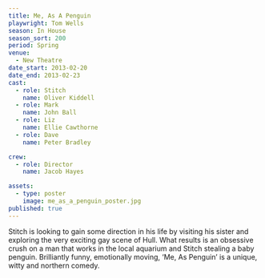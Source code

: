 ```yaml
---
title: Me, As A Penguin
playwright: Tom Wells
season: In House
season_sort: 200
period: Spring
venue:
  - New Theatre
date_start: 2013-02-20
date_end: 2013-02-23
cast:
  - role: Stitch
    name: Oliver Kiddell
  - role: Mark
    name: John Ball
  - role: Liz
    name: Ellie Cawthorne
  - role: Dave
    name: Peter Bradley

crew:
  - role: Director
    name: Jacob Hayes

assets:
  - type: poster
    image: me_as_a_penguin_poster.jpg
published: true
---
```


Stitch is looking to gain some direction in his life by visiting his sister and exploring the very exciting gay scene of Hull. What results is an obsessive crush on a man that works in the local aquarium and Stitch stealing a baby penguin. Brilliantly funny, emotionally moving, ‘Me, As Penguin’ is a unique, witty and northern comedy.
